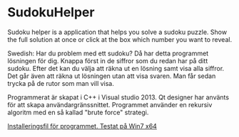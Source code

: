 # SudokuHelper

Sudoku helper is a application that helps you solve a sudoku puzzle. Show the full solution at
once or click at the box which number you want to reveal.

Swedish: Har du problem med ett sudoku? Då har detta programmet lösningen för dig. Knappa först in de siffror som du redan har på ditt sudoku. Efter det kan du välja att räkna ut en lösning samt visa alla siffror. Det går även att räkna ut lösningen utan att visa svaren. Man får sedan trycka på de rutor som man vill visa.

Programmerat är skapat i C++ i Visual studio 2013. Qt designer har använts för att skapa användargränssnittet. Programmet använder en rekursiv algoritm med en så kallad "brute force" strategi.

[Installeringsfil för programmet. Testat på Win7 x64](http://kristofferf.node365.se/setupSudokuHelper.exe)
